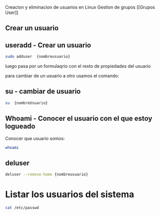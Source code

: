 Creacion y eliminacion de usuarios en Linux
Gestion de grupos [[Grupos User]]
## Crear un usuario

## useradd - Crear un usuario

```sh fold:"Comando adduser para crear un usuario "
sudo adduser  {nombreusuario}
```
luego pasa por un formulaqrio con el resto de propiedades del usuario

para cambiar de un usuario a otro usamos el comando:
##  su - cambiar de usuario

```sh fold:"coamndo su para cambiar de Usuario "
su  {nombreUsuario}
```

## Whoami - Conocer el usuario con el que estoy logueado
Conocer que usuario somos:

```sh fold:"comando whoami "
whoami
```

## deluser
```sh fold:"comando para eliminar un usuario"
deluser --remove-home {nombreusuario}
```

# Listar los usuarios del sistema
```sh fold:"comando para eliminar un usuario"
cat /etc/passwd
```